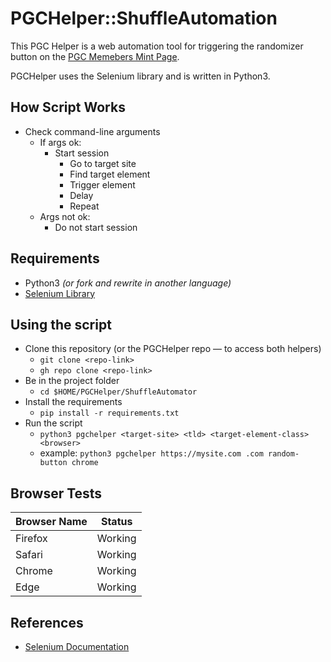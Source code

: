 # PGCHelper::ShuffleAutomation

This PGC Helper is a web automation tool for triggering the randomizer button on the [PGC Memebers Mint Page](https://pgc-members.xyz). 

PGCHelper uses the Selenium library and is written in Python3. 

## How Script Works
* Check command-line arguments
    - If args ok:
        + Start session
            * Go to target site
            * Find target element
            * Trigger element
            * Delay
            * Repeat
    - Args not ok:
        + Do not start session

## Requirements
* Python3 _(or fork and rewrite in another language)_
* [Selenium Library](https://www.selenium.dev/documentation/webdriver/getting_started/install_library/)

## Using the script
* Clone this repository (or the PGCHelper repo — to access both helpers)
    - `git clone <repo-link>`
    - `gh repo clone <repo-link>`
* Be in the project folder
    - `cd $HOME/PGCHelper/ShuffleAutomator`
* Install the requirements
    - `pip install -r requirements.txt`
* Run the script
    - `python3 pgchelper <target-site> <tld> <target-element-class> <browser>`
    - example: `python3 pgchelper https://mysite.com .com random-button chrome`

## Browser Tests
| Browser Name | Status                        |
|--------------|-------------------------------|
| Firefox      | Working                       |
| Safari       | Working                       |
| Chrome       | Working                       |
| Edge         | Working                       |

## References
* [Selenium Documentation](https://www.selenium.dev/documentation/)
